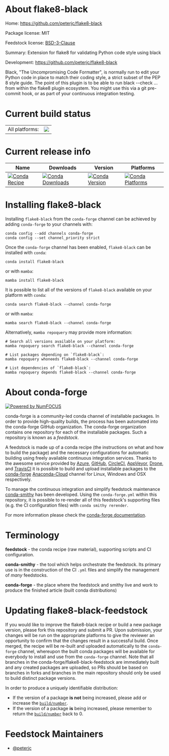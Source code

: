 About flake8-black
==================

Home: https://github.com/peterjc/flake8-black

Package license: MIT

Feedstock license: [BSD-3-Clause](https://github.com/conda-forge/flake8-black-feedstock/blob/main/LICENSE.txt)

Summary: Extension for flake8 for validating Python code style using black

Development: https://github.com/peterjc/flake8-black

Black, "The Uncompromising Code Formatter", is normally run to edit your
Python code in place to match their coding style, a strict subset of the
PEP 8 style guide. The point of this plugin is to be able to run
black --check ... from within the flake8 plugin ecosystem. You might use
this via a git pre-commit hook, or as part of your continuous integration
testing.


Current build status
====================


<table><tr><td>All platforms:</td>
    <td>
      <a href="https://dev.azure.com/conda-forge/feedstock-builds/_build/latest?definitionId=6859&branchName=main">
        <img src="https://dev.azure.com/conda-forge/feedstock-builds/_apis/build/status/flake8-black-feedstock?branchName=main">
      </a>
    </td>
  </tr>
</table>

Current release info
====================

| Name | Downloads | Version | Platforms |
| --- | --- | --- | --- |
| [![Conda Recipe](https://img.shields.io/badge/recipe-flake8--black-green.svg)](https://anaconda.org/conda-forge/flake8-black) | [![Conda Downloads](https://img.shields.io/conda/dn/conda-forge/flake8-black.svg)](https://anaconda.org/conda-forge/flake8-black) | [![Conda Version](https://img.shields.io/conda/vn/conda-forge/flake8-black.svg)](https://anaconda.org/conda-forge/flake8-black) | [![Conda Platforms](https://img.shields.io/conda/pn/conda-forge/flake8-black.svg)](https://anaconda.org/conda-forge/flake8-black) |

Installing flake8-black
=======================

Installing `flake8-black` from the `conda-forge` channel can be achieved by adding `conda-forge` to your channels with:

```
conda config --add channels conda-forge
conda config --set channel_priority strict
```

Once the `conda-forge` channel has been enabled, `flake8-black` can be installed with `conda`:

```
conda install flake8-black
```

or with `mamba`:

```
mamba install flake8-black
```

It is possible to list all of the versions of `flake8-black` available on your platform with `conda`:

```
conda search flake8-black --channel conda-forge
```

or with `mamba`:

```
mamba search flake8-black --channel conda-forge
```

Alternatively, `mamba repoquery` may provide more information:

```
# Search all versions available on your platform:
mamba repoquery search flake8-black --channel conda-forge

# List packages depending on `flake8-black`:
mamba repoquery whoneeds flake8-black --channel conda-forge

# List dependencies of `flake8-black`:
mamba repoquery depends flake8-black --channel conda-forge
```


About conda-forge
=================

[![Powered by
NumFOCUS](https://img.shields.io/badge/powered%20by-NumFOCUS-orange.svg?style=flat&colorA=E1523D&colorB=007D8A)](https://numfocus.org)

conda-forge is a community-led conda channel of installable packages.
In order to provide high-quality builds, the process has been automated into the
conda-forge GitHub organization. The conda-forge organization contains one repository
for each of the installable packages. Such a repository is known as a *feedstock*.

A feedstock is made up of a conda recipe (the instructions on what and how to build
the package) and the necessary configurations for automatic building using freely
available continuous integration services. Thanks to the awesome service provided by
[Azure](https://azure.microsoft.com/en-us/services/devops/), [GitHub](https://github.com/),
[CircleCI](https://circleci.com/), [AppVeyor](https://www.appveyor.com/),
[Drone](https://cloud.drone.io/welcome), and [TravisCI](https://travis-ci.com/)
it is possible to build and upload installable packages to the
[conda-forge](https://anaconda.org/conda-forge) [Anaconda-Cloud](https://anaconda.org/)
channel for Linux, Windows and OSX respectively.

To manage the continuous integration and simplify feedstock maintenance
[conda-smithy](https://github.com/conda-forge/conda-smithy) has been developed.
Using the ``conda-forge.yml`` within this repository, it is possible to re-render all of
this feedstock's supporting files (e.g. the CI configuration files) with ``conda smithy rerender``.

For more information please check the [conda-forge documentation](https://conda-forge.org/docs/).

Terminology
===========

**feedstock** - the conda recipe (raw material), supporting scripts and CI configuration.

**conda-smithy** - the tool which helps orchestrate the feedstock.
                   Its primary use is in the construction of the CI ``.yml`` files
                   and simplify the management of *many* feedstocks.

**conda-forge** - the place where the feedstock and smithy live and work to
                  produce the finished article (built conda distributions)


Updating flake8-black-feedstock
===============================

If you would like to improve the flake8-black recipe or build a new
package version, please fork this repository and submit a PR. Upon submission,
your changes will be run on the appropriate platforms to give the reviewer an
opportunity to confirm that the changes result in a successful build. Once
merged, the recipe will be re-built and uploaded automatically to the
`conda-forge` channel, whereupon the built conda packages will be available for
everybody to install and use from the `conda-forge` channel.
Note that all branches in the conda-forge/flake8-black-feedstock are
immediately built and any created packages are uploaded, so PRs should be based
on branches in forks and branches in the main repository should only be used to
build distinct package versions.

In order to produce a uniquely identifiable distribution:
 * If the version of a package **is not** being increased, please add or increase
   the [``build/number``](https://docs.conda.io/projects/conda-build/en/latest/resources/define-metadata.html#build-number-and-string).
 * If the version of a package **is** being increased, please remember to return
   the [``build/number``](https://docs.conda.io/projects/conda-build/en/latest/resources/define-metadata.html#build-number-and-string)
   back to 0.

Feedstock Maintainers
=====================

* [@peterjc](https://github.com/peterjc/)

